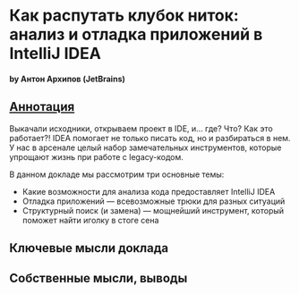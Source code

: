 # Как распутать клубок ниток: анализ и отладка приложений в IntelliJ IDEA
#### by Антон Архипов (JetBrains)

## [Аннотация](https://jpoint.ru/talks/2hsfk1cviekoje6pse6wfy/)
Выкачали исходники, открываем проект в IDE, и… где? Что? Как это работает?! IDEA помогает не только писать код, но и разбираться в нем. У нас в арсенале целый набор замечательных инструментов, которые упрощают жизнь при работе с legacy-кодом.

В данном докладе мы рассмотрим три основные темы:
* Какие возможности для анализа кода предоставляет IntelliJ IDEA
* Отладка приложений — всевозможные трюки для разных ситуаций
* Структурный поиск (и замена) — мощнейший инструмент, который поможет найти иголку в стоге сена

## Ключевые мысли доклада

## Собственные мысли, выводы
